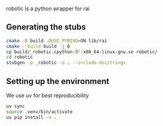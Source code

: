 robotic is a python wrapper for rai

## Generating the stubs

```sh
cmake -B build -DUSE_PYBIND=ON lib/rai
cmake --build build -j 6
cp build/_robotic.cpython-3*-x86_64-linux-gnu.so robotic/
cd robotic
stubgen -p _robotic -o . --include-docstrings
```

## Setting up the environment

We use uv for best reproducibility

```sh
uv sync
source .venv/bin/activate
uv pip install -e .
```
